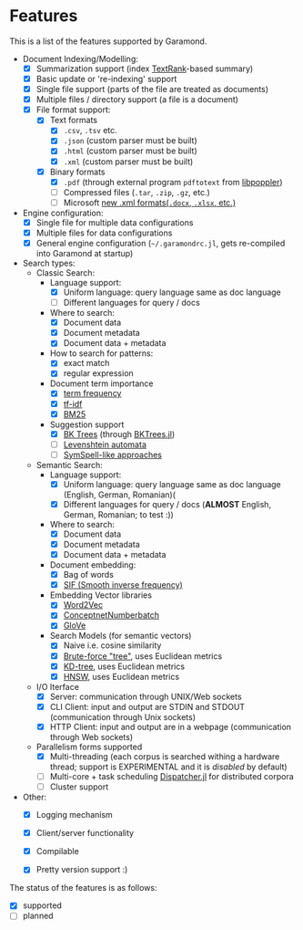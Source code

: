 # Features

This is a list of the features supported by Garamond.

- Document Indexing/Modelling:
    - [x] Summarization support (index [TextRank](https://en.wikipedia.org/wiki/Automatic_summarization#Unsupervised_approach:_TextRank)-based summary)
    - [x] Basic update or 're-indexing' support
    - [x] Single file support (parts of the file are treated as documents)
    - [x] Multiple files / directory support (a file is a document)
    - [x] File format support:
        - [x] Text formats
            - [x] `.csv`, `.tsv` etc.
            - [x] `.json` (custom parser must be built)
            - [x] `.html` (custom parser must be built)
            - [x] `.xml` (custom parser must be built)
        - [x] Binary formats
            - [x] `.pdf` (through external program `pdftotext` from [libpoppler](https://poppler.freedesktop.org/))
            - [ ] Compressed files (`.tar`, `.zip`, `.gz`, etc.)
            - [ ] Microsoft [new .xml formats(`.docx`, `.xlsx`, etc.)](https://docs.microsoft.com/en-us/office/open-xml/open-xml-sdk)
- Engine configuration:
    - [x] Single file for multiple data configurations
    - [x] Multiple files for data configurations
    - [x] General engine configuration (`~/.garamondrc.jl`, gets re-compiled into Garamond at startup)
- Search types:
    - Classic Search:
        - Language support:
            - [x] Uniform language: query language same as doc language
            - [ ] Different languages for query / docs
        - Where to search:
            - [x] Document data
            - [x] Document metadata
            - [x] Document data + metadata
        - How to search for patterns:
            - [x] exact match
            - [x] regular expression
        - Document term importance
            - [x] [term frequency](https://en.wikipedia.org/wiki/Tf%E2%80%93idf#Term_frequency_2)
            - [x] [tf-idf](https://en.wikipedia.org/wiki/Tf%E2%80%93idf#Term_frequency%E2%80%93Inverse_document_frequency)
            - [x] [BM25](https://en.wikipedia.org/wiki/Okapi_BM25)
        - Suggestion support
            - [x] [BK Trees](https://en.wikipedia.org/wiki/BK-tree) (through [BKTrees.jl](https://github.com/zgornel/BKTrees.jl))
            - [ ] [Levenshtein automata](https://en.wikipedia.org/wiki/Levenshtein_automaton)
            - [ ] [SymSpell-like approaches](https://github.com/mammothb/symspellpy)
    - Semantic Search:
        - Language support:
            - [x] Uniform language: query language same as doc language (English, German, Romanian)(
            - [x] Different languages for query / docs (**ALMOST** English, German, Romanian; to test :))
        - Where to search:
            - [x] Document data
            - [x] Document metadata
            - [x] Document data + metadata
        - Document embedding:
            - [x] Bag of words
            - [x] [SIF (Smooth inverse frequency)](https://openreview.net/pdf?id=SyK00v5xx)
        - Embedding Vector libraries
            - [x] [Word2Vec](https://en.wikipedia.org/wiki/Word2vec)
            - [x] [ConceptnetNumberbatch](https://github.com/commonsense/conceptnet-numberbatch)
            - [x] [GloVe](https://nlp.stanford.edu/projects/glove/)
        - Search Models (for semantic vectors)
            - [x] Naive i.e. cosine similarity
            - [x] [Brute-force "tree"](https://en.wikipedia.org/wiki/Brute-force_search), uses Euclidean metrics
            - [x] [KD-tree](https://en.wikipedia.org/wiki/K-d_tree), uses Euclidean metrics
            - [x] [HNSW](https://arxiv.org/abs/1603.09320), uses Euclidean metrics
    - I/O Iterface
        - [x] Server: communication through UNIX/Web sockets
        - [x] CLI Client: input and output are STDIN and STDOUT (communication through Unix sockets)
        - [x] HTTP Client: input and output are in a webpage (communication through Web sockets)
    - Parallelism forms supported
        - [x] Multi-threading (each corpus is searched withing a hardware thread; support is EXPERIMENTAL and it is _disabled_ by default)
        - [ ] Multi-core + task scheduling [Dispatcher.jl](https://github.com/invenia/Dispatcher.jl) for distributed corpora
        - [ ] Cluster support
- Other:
    - [x] Logging mechanism
    - [x] Client/server functionality
    - [x] Compilable
    - [x] Pretty version support :)


The status of the features is as follows:
- [x] supported
- [ ] planned
